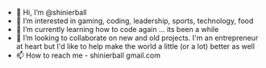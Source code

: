 - 👋 Hi, I’m @shinierball
- 👀 I’m interested in gaming, coding, leadership, sports, technology, food
- 🌱 I’m currently learning how to code again ... its been a while
- 💞️ I’m looking to collaborate on new and old projects. I'm an entrepreneur at heart but I'd like to help make the world a little (or a lot) better as well 
- 📫 How to reach me - shinierball gmail.com

<!---
shinierball/shinierball is a ✨ special ✨ repository because its `README.md` (this file) appears on your GitHub profile.
You can click the Preview link to take a look at your changes.
--->
